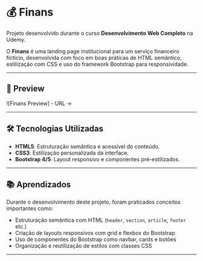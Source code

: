 # 💰 Finans

Projeto desenvolvido durante o curso **Desenvolvimento Web Completo** na Udemy.

O **Finans** é uma landing page institucional para um serviço financeiro fictício, desenvolvida com foco em boas práticas de HTML semântico, estilização com CSS e uso do framework Bootstrap para responsividade.

---

## 📸 Preview

![Finans Preview] - URL ->

---

## 🛠 Tecnologias Utilizadas

- **HTML5**: Estruturação semântica e acessível do conteúdo.
- **CSS3**: Estilização personalizada da interface.
- **Bootstrap 4/5**: Layout responsivo e componentes pré-estilizados.

---

## 📚 Aprendizados

Durante o desenvolvimento deste projeto, foram praticados conceitos importantes como:

- Estruturação semântica com HTML (`header`, `section`, `article`, `footer` etc.)
- Criação de layouts responsivos com grid e flexbox do Bootstrap
- Uso de componentes do Bootstrap como navbar, cards e botões
- Organização e reutilização de estilos com classes CSS

---
